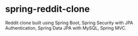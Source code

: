 # spring-reddit-clone
Reddit clone built using Spring Boot, Spring Security with JPA Authentication, Spring Data JPA with MySQL, Spring MVC. 


